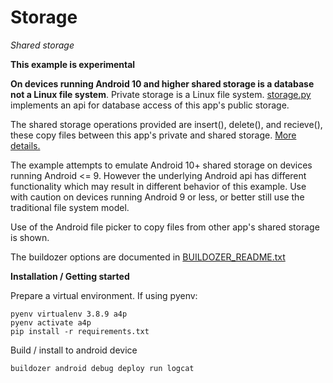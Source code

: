 # Storage

*Shared storage*

**This example is experimental**

**On devices running Android 10 and higher shared storage is a database not a Linux file system**. Private storage is a Linux file system. [storage.py](https://github.com/Android-for-Python/Storage-Example/blob/main/storage.py) implements an api for database access of this app's public storage.

The shared storage operations provided are insert(), delete(), and recieve(), these copy files between this app's private and shared storage. [More details.](https://github.com/Android-for-Python/Storage-Example/blob/main/API_STORAGE_README.txt)

The example attempts to emulate Android 10+ shared storage on devices running Android <= 9. However the underlying Android api has different functionality which may result in different behavior of this example. Use with caution on devices running Android 9 or less, or better still use the traditional file system model.

Use of the Android file picker to copy files from other app's shared storage is shown.

The buildozer options are documented in [BUILDOZER_README.txt](https://github.com/Android-for-Python/Storage-Example/blob/main/BUILDOZER_README.txt)

**Installation / Getting started**

Prepare a virtual environment. If using pyenv:

```
pyenv virtualenv 3.8.9 a4p
pyenv activate a4p
pip install -r requirements.txt
```

Build / install to android device
```
buildozer android debug deploy run logcat
```
